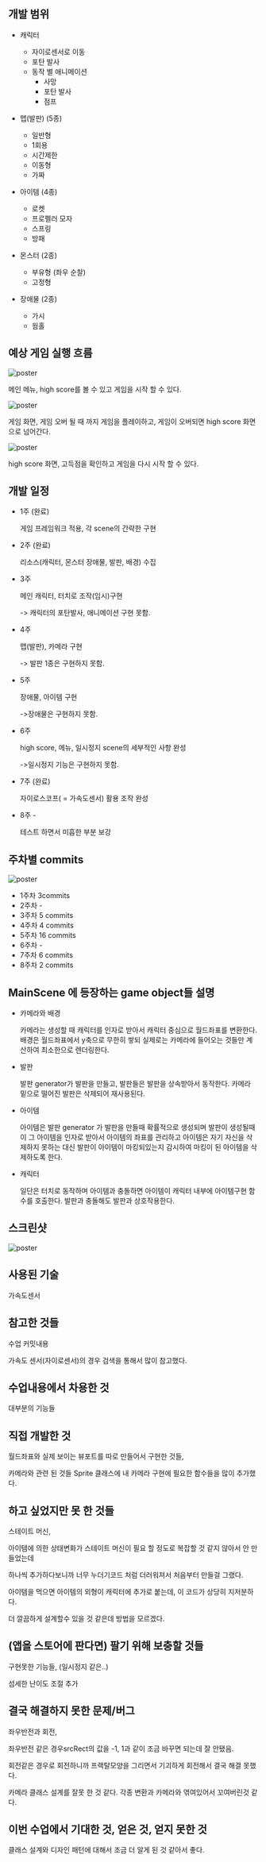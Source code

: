 ## 개발 범위


* 캐릭터
   * 자이로센서로 이동
   * 포탄 발사 
   * 동작 별 애니메이션
     * 사망 
     * 포탄 발사
     * 점프

* 맵(발판) (5종)
   * 일반형
   * 1회용
   * 시간제한
   * 이동형
   * 가짜


* 아이템 (4종) 
   * 로켓
   * 프로펠러 모자
   * 스프링
   * 방패


* 몬스터 (2종)
   * 부유형 (좌우 순찰)
   * 고정형

* 장애물 (2종)
   * 가시
   * 웜홀

## 예상 게임 실행 흐름


![poster](./1.jpg)

메인 메뉴, high score를 볼 수 있고 게임을 시작 할 수 있다.



![poster](./2.jpg)

게임 화면, 게임 오버 될 때 까지 게임을 플레이하고, 게임이 오버되면 high score 화면으로 넘어간다.

 
![poster](./3.jpg)

high score 화면, 고득점을 확인하고 게임을 다시 시작 할 수 있다.


## 개발 일정

* 1주 (완료)

  게임 프레임워크 적용, 각 scene의 간략한 구현

* 2주 (완료)

  리소스(캐릭터, 몬스터 장애물, 발판, 배경) 수집

* 3주 

  메인 캐릭터, 터치로 조작(임시)구현
  
  -> 캐릭터의 포탄발사, 애니메이션 구현 못함.

* 4주 

  맵(발판), 카메라 구현
  
  -> 발판 1종은 구현하지 못함.

* 5주 

  장애물, 아이템 구현

  ->장애물은 구현하지 못함.

* 6주  

  high score, 메뉴, 일시정지 scene의 세부적인 사항 완성

  ->일시정지 기능은 구현하지 못함.

* 7주 (완료)

  자이로스코프( = 가속도센서) 활용 조작 완성

* 8주 -

  테스트 하면서 미흡한 부분 보강


## 주차별 commits
![poster](./4.jpg)

* 1주차 3commits
* 2주차 -
* 3주차 5 commits
* 4주차 4 commits
* 5주차 16 commits
* 6주차 -
* 7주차 6 commits
* 8주차 2 commits

## MainScene 에 등장하는 game object들 설명


* 카메라와 배경

  카메라는 생성할 때 캐릭터를 인자로 받아서 캐릭터 중심으로 월드좌표를 변환한다. 
  배경은 월드좌표에서 y축으로 무한히 쌓되 실제로는 카메라에 들어오는 것들만 계산하여 최소한으로 렌더링한다.


* 발판

  발판 generator가 발판을 만들고, 발판들은 발판을 상속받아서 동작한다. 카메라 밑으로 떨어진 발판은 삭제되어 재사용된다.

* 아이템

  아이템은 발판 generator 가 발판을 만들때 확률적으로 생성되며 발판이 생성될때이 그 아이템을 인자로 받아서 아이템의 좌표를 관리하고 아이템은 자기 자신을 삭제하지 못하는 대신 발판이 아이템이 마킹되있는지 감시하여 마킹이 된 아이템을 삭제하도록 한다.

  
* 캐릭터

  일단은 터치로 동작하며 아이템과 충돌하면 아이템이 캐릭터 내부에 아이템구현 함수를 호출한다.
  발판과 충돌해도 발판과 상호작용한다.

## 스크린샷
![poster](./5.jpg)

## 사용된 기술
가속도센서

## 참고한 것들
수업 커밋내용 

가속도 센서(자이로센서)의 경우 검색을 통해서 많이 참고했다.

## 수업내용에서 차용한 것
대부분의 기능들

## 직접 개발한 것
월드좌표와 실제 보이는 뷰포트를 따로 만들어서 구현한 것들, 

카메라와 관련 된 것들
Sprite 클래스에 내 카메라 구현에 필요한 함수들을 많이 추가했다.

## 하고 싶었지만 못 한 것들
스테이트 머신, 

아이템에 의한 상태변화가 스테이트 머신이 필요 할 정도로 복잡할 것 같지 않아서 안 만들었는데 

하나씩 추가하다보니까 너무 누더기코드 처럼 더러워져서 처음부터 만들걸 그랬다.

아이템을 먹으면 아이템의 외형이 캐릭터에 추가로 붙는데, 이 코드가 상당히 지저분하다.

더 깔끔하게 설계할수 있을 것 같은데 방법을 모르겠다.


## (앱을 스토어에 판다면) 팔기 위해 보충할 것들
구현못한 기능들, (일시정지 같은..)

섬세한 난이도 조절 추가

## 결국 해결하지 못한 문제/버그
좌우반전과 회전, 

좌우반전 같은 경우srcRect의 값을 -1, 1과 같이 조금 바꾸면 되는데 잘 안됐음.

회전같은 경우로 회전하니까 프랙탈모양을 그리면서 기괴하게 회전해서 결국 해결 못했다.

카메라 클래스 설계를 잘못 한 것 같다. 각종 변환과 카메라와 엮여있어서 꼬여버린것 같다. 


## 이번 수업에서 기대한 것, 얻은 것, 얻지 못한 것
클래스 설계와 디자인 패턴에 대해서 조금 더 알게 된 것 같아서 좋다.


